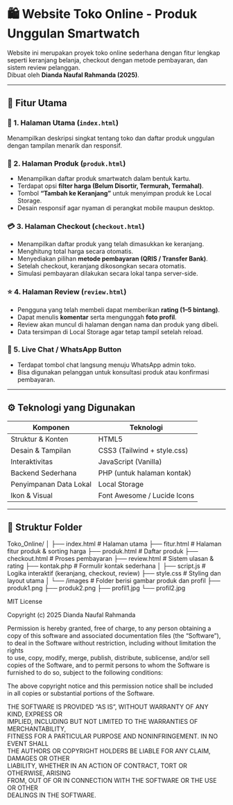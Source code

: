 # 🛍️ Website Toko Online - Produk Unggulan Smartwatch

Website ini merupakan proyek toko online sederhana dengan fitur lengkap seperti keranjang belanja, checkout dengan metode pembayaran, dan sistem review pelanggan.  
Dibuat oleh **Dianda Naufal Rahmanda (2025)**.

---

## 📖 Fitur Utama

### 🧩 1. Halaman Utama (`index.html`)
Menampilkan deskripsi singkat tentang toko dan daftar produk unggulan dengan tampilan menarik dan responsif.

### 🛒 2. Halaman Produk (`produk.html`)
- Menampilkan daftar produk smartwatch dalam bentuk kartu.  
- Terdapat opsi **filter harga (Belum Disortir, Termurah, Termahal)**.  
- Tombol **“Tambah ke Keranjang”** untuk menyimpan produk ke Local Storage.  
- Desain responsif agar nyaman di perangkat mobile maupun desktop.

### 💳 3. Halaman Checkout (`checkout.html`)
- Menampilkan daftar produk yang telah dimasukkan ke keranjang.  
- Menghitung total harga secara otomatis.  
- Menyediakan pilihan **metode pembayaran (QRIS / Transfer Bank)**.  
- Setelah checkout, keranjang dikosongkan secara otomatis.  
- Simulasi pembayaran dilakukan secara lokal tanpa server-side.

### ⭐ 4. Halaman Review (`review.html`)
- Pengguna yang telah membeli dapat memberikan **rating (1–5 bintang)**.  
- Dapat menulis **komentar** serta mengunggah **foto profil**.  
- Review akan muncul di halaman dengan nama dan produk yang dibeli.  
- Data tersimpan di Local Storage agar tetap tampil setelah reload.

### 💬 5. Live Chat / WhatsApp Button
- Terdapat tombol chat langsung menuju WhatsApp admin toko.  
- Bisa digunakan pelanggan untuk konsultasi produk atau konfirmasi pembayaran.

---

## ⚙️ Teknologi yang Digunakan

| Komponen | Teknologi |
|-----------|------------|
| Struktur & Konten | HTML5 |
| Desain & Tampilan | CSS3 (Tailwind + style.css) |
| Interaktivitas | JavaScript (Vanilla) |
| Backend Sederhana | PHP (untuk halaman kontak) |
| Penyimpanan Data Lokal | Local Storage |
| Ikon & Visual | Font Awesome / Lucide Icons |

---

## 📂 Struktur Folder
Toko_Online/
│
├── index.html # Halaman utama
├── fitur.html # Halaman fitur produk & sorting harga
├── produk.html # Daftar produk
├── checkout.html # Proses pembayaran
├── review.html # Sistem ulasan & rating
├── kontak.php # Formulir kontak sederhana
│
├── script.js # Logika interaktif (keranjang, checkout, review)
├── style.css # Styling dan layout utama
│
└── /images # Folder berisi gambar produk dan profil
├── produk1.png
├── produk2.png
├── profil1.jpg
└── profil2.jpg

MIT License

Copyright (c) 2025 Dianda Naufal Rahmanda

Permission is hereby granted, free of charge, to any person obtaining a copy
of this software and associated documentation files (the “Software”), to deal
in the Software without restriction, including without limitation the rights  
to use, copy, modify, merge, publish, distribute, sublicense, and/or sell  
copies of the Software, and to permit persons to whom the Software is  
furnished to do so, subject to the following conditions:

The above copyright notice and this permission notice shall be included  
in all copies or substantial portions of the Software.

THE SOFTWARE IS PROVIDED “AS IS”, WITHOUT WARRANTY OF ANY KIND, EXPRESS OR  
IMPLIED, INCLUDING BUT NOT LIMITED TO THE WARRANTIES OF MERCHANTABILITY,  
FITNESS FOR A PARTICULAR PURPOSE AND NONINFRINGEMENT. IN NO EVENT SHALL  
THE AUTHORS OR COPYRIGHT HOLDERS BE LIABLE FOR ANY CLAIM, DAMAGES OR OTHER  
LIABILITY, WHETHER IN AN ACTION OF CONTRACT, TORT OR OTHERWISE, ARISING  
FROM, OUT OF OR IN CONNECTION WITH THE SOFTWARE OR THE USE OR OTHER  
DEALINGS IN THE SOFTWARE.
